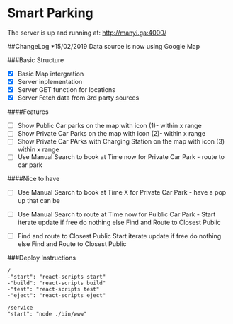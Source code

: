 # Smart Parking

The server is up and running at: http://manyi.ga:4000/

##ChangeLog
*15/02/2019 Data source is now using Google Map

###Basic Structure

- [x] Basic Map intergration
- [x] Server inplementation
- [X] Server GET function for locations
- [X] Server Fetch data from 3rd party sources

####Features

- [ ] Show Public Car parks on the map with icon (1)- within x range  
- [ ] Show Private Car Parks on the map with icon (2)- within x range
- [ ] Show Private Car PArks with Charging Station on the map with icon (3) within x range
- [ ] Use Manual Search to book at Time now for Private Car Park - 
	route to car park 

####Nice to have 
- [ ] Use Manual Search to book at Time X for Private Car Park - 
	have a pop up that can be 

- [ ] Use Manual Search to route at Time now for Puiblic Car Park - 
	Start iterate update 
		if free do nothing
		else Find and Route to Closest Public

- [ ] Find and route to Closest Public
	Start iterate update 
		if free do nothing
		else Find and Route to Closest Public

###Deploy Instructions
```
/
-"start": "react-scripts start"
-"build": "react-scripts build"
-"test": "react-scripts test"
-"eject": "react-scripts eject"
```
```
/service
"start": "node ./bin/www"
```